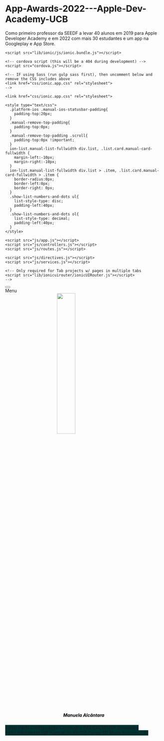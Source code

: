 # App-Awards-2022---Apple-Dev-Academy-UCB
Como primeiro professor da SEEDF a levar 40 alunos em 2019 para Apple Developer Academy e em 2022 com mais 30 estudantes e um app na Googleplay e App Store. 
<!DOCTYPE html>
<html>
  <head>
    <meta charset="utf-8">
    <meta name="viewport" content="initial-scale=1, maximum-scale=1, user-scalable=no, width=device-width">
    <title></title>

    
    
    <script src="lib/ionic/js/ionic.bundle.js"></script>

    <!-- cordova script (this will be a 404 during development) -->
    <script src="cordova.js"></script>

    <!-- IF using Sass (run gulp sass first), then uncomment below and remove the CSS includes above
    <link href="css/ionic.app.css" rel="stylesheet">
    -->

    <link href="css/ionic.app.css" rel="stylesheet">

    <style type="text/css">
      .platform-ios .manual-ios-statusbar-padding{
        padding-top:20px;
      }
      .manual-remove-top-padding{
        padding-top:0px; 
      }
      .manual-remove-top-padding .scroll{
        padding-top:0px !important;
      }
      ion-list.manual-list-fullwidth div.list, .list.card.manual-card-fullwidth {
        margin-left:-10px;
        margin-right:-10px;
      }
      ion-list.manual-list-fullwidth div.list > .item, .list.card.manual-card-fullwidth > .item {
        border-radius:0px;
        border-left:0px;
        border-right: 0px;
      }
      .show-list-numbers-and-dots ul{
        list-style-type: disc;
        padding-left:40px;
      }
      .show-list-numbers-and-dots ol{
        list-style-type: decimal;
        padding-left:40px;
      }
    </style>

    <script src="js/app.js"></script>
    <script src="js/controllers.js"></script>
    <script src="js/routes.js"></script>
    
    <script src="js/directives.js"></script>
    <script src="js/services.js"></script>

    <!-- Only required for Tab projects w/ pages in multiple tabs 
    <script src="lib/ionicuirouter/ionicUIRouter.js"></script>
    -->

  </head>
  <body ng-app="app" animation="slide-left-right-ios7">
  <div>
  <ion-side-menus enable-menu-with-back-views="false" data-componentid="side-menu21">
    <ion-side-menu-content>
      <ion-nav-bar class="bar-light">
        <ion-nav-back-button></ion-nav-back-button>
        <ion-nav-buttons side="left">
          <button class="button button-icon button-clear ion-navicon" menu-toggle="left"></button>
        </ion-nav-buttons>
      </ion-nav-bar>
      <ion-nav-view></ion-nav-view>
    </ion-side-menu-content>
    <ion-side-menu side="left" id="side-menu21" style="background-color:#003333;">
      <ion-header-bar class="bar-light">
        <div class="title">Menu</div>
      </ion-header-bar>
      <ion-content ng-controller="menuCtrl" padding="false" class="side-menu-left has-header ">
        <div data-componentid="image1">
          <img src="img/ZzcJfL2CR7u3PX4sPKLo_pessoaid.jpg" style="display: block; width: 34%; height: auto; margin-left: auto; margin-right: auto;">
        </div>
        <h5 id="menu-heading1" style="color:#000000;text-align:center;" data-componentid="heading1">Manuela Alcântara</h5>
        <ion-list id="menu-list1" data-componentid="list1">
          <ion-item class="item-icon-left item-icon-right dark" id="menu-list-item4" data-componentid="list-item4">
            <i class="icon ion-ios-person"></i>Editar Perfil
            <i class="icon ion-edit icon-accessory"></i>
          </ion-item>
          <ion-item class="item-icon-left dark" id="menu-list-item1" data-componentid="list-item1">
            <i class="icon ion-ios-gear"></i>Configuração</ion-item>
          <ion-item class="item-icon-left item-icon-right dark" id="menu-list-item6" ui-sref="tabsController.conteDoVestibular()" menu-close="" data-componentid="list-item6">
            <i class="icon ion-ios-bookmarks"></i>Conteúdos
            <span class="item-note">PAS/ENEM/USP</span>
            <i class="icon ion-connection-bars icon-accessory"></i>
          </ion-item>
          <ion-item class="item-icon-left item-icon-right dark" id="menu-list-item8" ui-sref="tabsController.simulados()" menu-close="" data-componentid="list-item8">
            <i class="icon ion-ios-book"></i>Simulados
            <span class="item-note">PAS/UnB/ENEM/USP</span>
            <i class="icon ion-university icon-accessory"></i>
          </ion-item>
          <ion-item class="item-icon-left dark" id="menu-list-item7" data-componentid="list-item7">
            <i class="icon ion-trophy"></i>Pontuação
            <span class="item-note">89/100</span>
          </ion-item>
          <ion-item class="item-icon-left dark" id="menu-list-item3" href-inappbrowser="https://www.msdmanuals.com/pt-br/casa/dist%C3%BArbios-%C3%B3sseos,-articulares-e-musculares/biologia-do-sistema-musculoesquel%C3%A9tico/m%C3%BAsculos" data-componentid="list-item3">
            <i class="icon ion-ios-body"></i>Corpo 3D</ion-item>
          <ion-item class="item-icon-left dark" id="menu-list-item5" data-componentid="list-item5">
            <i class="icon ion-ios-moon"></i>Modo Noturno </ion-item>
          <ion-item class="item-icon-left dark" id="menu-list-item2" ui-sref="page()" menu-close="" data-componentid="list-item2">
            <i class="icon ion-log-out"></i>Sair</ion-item>
        </ion-list>
      </ion-content>
    </ion-side-menu>
  </ion-side-menus>
</div>
  </body>
</html>
